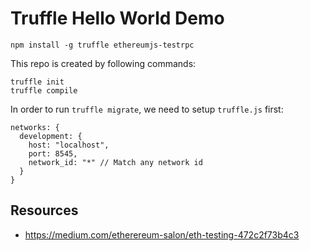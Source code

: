 Truffle Hello World Demo
========================

```
npm install -g truffle ethereumjs-testrpc
```

This repo is created by following commands:

```
truffle init
truffle compile
```

In order to run `truffle migrate`, we need to setup `truffle.js` first:

```
networks: {
  development: {
    host: "localhost",
    port: 8545,
    network_id: "*" // Match any network id
  }
}
```

Resources
---------

- <https://medium.com/etherereum-salon/eth-testing-472c2f73b4c3>
